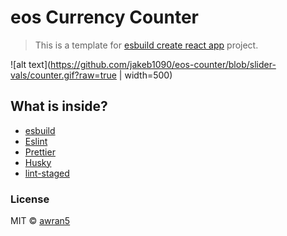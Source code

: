 # eos Currency Counter

> This is a template for [esbuild create react app](https://github.com/awran5/esbuild-create-react-app) project.


<!-- ![alt text](money-counter.gif) -->
![alt text](https://github.com/jakeb1090/eos-counter/blob/slider-vals/counter.gif?raw=true | width=500)

## What is inside?

- [esbuild](https://esbuild.github.io/)
- [Eslint](https://eslint.org/)
- [Prettier](https://prettier.io/)
- [Husky](https://github.com/typicode/husky)
- [lint-staged](https://github.com/okonet/lint-staged)


### License

MIT © [awran5](https://github.com/awran5/)
